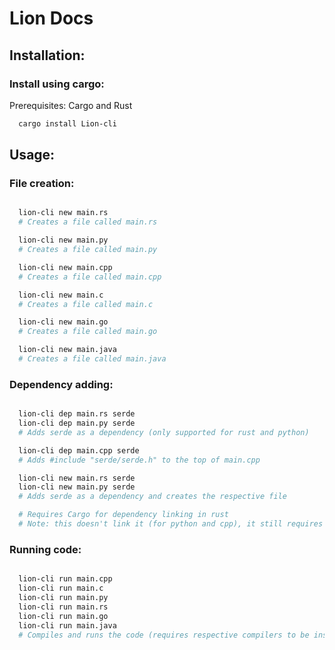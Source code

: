 # Lion Docs

## Installation:
### Install using cargo:
Prerequisites: Cargo and Rust

```bash
  cargo install Lion-cli
```

## Usage:


### File creation:
```bash

  lion-cli new main.rs
  # Creates a file called main.rs

  lion-cli new main.py
  # Creates a file called main.py

  lion-cli new main.cpp
  # Creates a file called main.cpp

  lion-cli new main.c
  # Creates a file called main.c

  lion-cli new main.go
  # Creates a file called main.go

  lion-cli new main.java
  # Creates a file called main.java

```


### Dependency adding:

```bash

  lion-cli dep main.rs serde
  lion-cli dep main.py serde
  # Adds serde as a dependency (only supported for rust and python)

  lion-cli dep main.cpp serde
  # Adds #include "serde/serde.h" to the top of main.cpp

  lion-cli new main.rs serde
  lion-cli new main.py serde
  # Adds serde as a dependency and creates the respective file

  # Requires Cargo for dependency linking in rust
  # Note: this doesn't link it (for python and cpp), it still requires you to create the CMake file

```

### Running code:

```bash

  lion-cli run main.cpp
  lion-cli run main.c
  lion-cli run main.py
  lion-cli run main.rs
  lion-cli run main.go
  lion-cli run main.java
  # Compiles and runs the code (requires respective compilers to be installed and setup)

```
